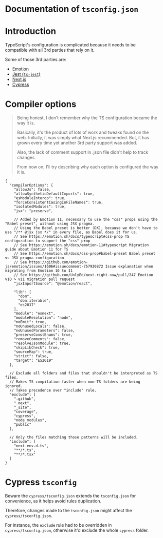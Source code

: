 Documentation of `tsconfig.json`
===

# Introduction

TypeScript's configuration is complicated because it needs to be compatible with all 3rd parties that rely on it.

Some of those 3rd parties are:
- [Emotion](https://emotion.sh/docs/typescript)
- [Jest (`ts-jest`)](https://kulshekhar.github.io/ts-jest/)
- [Next.js](https://nextjs.org/docs/basic-features/typescript)
- [Cypress](https://docs.cypress.io/guides/tooling/typescript-support.html#Install-TypeScript)

# Compiler options

> Being honest, I don't remember why the TS configuration became the way it is.
>
> Basically, it's the product of lots of work and tweaks found on the web.
> Initially, it was simply what Next.js recommended.
> But, it has grown every time yet another 3rd party support was added.
>
> Also, the lack of comment support in .json file didn't help to track changes.
>
> From now on, I'll try describing why each option is configured the way it is.

```json5
{
  "compilerOptions": {
    "allowJs": false,
    "allowSyntheticDefaultImports": true,
    "esModuleInterop": true,
    "forceConsistentCasingInFileNames": true,
    "isolatedModules": true,
    "jsx": "preserve",

    // Added by Emotion 11, necessary to use the "css" props using the "Babel preset", without using JSX pragma.
    // Using the Babel preset is better (DX), because we don't have to use "/** @jsx jsx */" in every file, as Babel does it for us.
    // See https://emotion.sh/docs/typescript#css-prop TS configuration to support the "css" prop
    // See https://emotion.sh/docs/emotion-11#typescript Migration guide about Emotion 11 for TS
    // See https://emotion.sh/docs/css-prop#babel-preset Babel preset vs JSX pragma configuration
    // See https://github.com/emotion-js/emotion/issues/1606#issuecomment-757930872 Issue explanation when migrating from Emotion 10 to 11
    // See https://github.com/UnlyEd/next-right-now/pull/247 Emotion v10 > v11 migration pull request
    "jsxImportSource": "@emotion/react",

    "lib": [
      "dom",
      "dom.iterable",
      "es2017"
    ],
    "module": "esnext",
    "moduleResolution": "node",
    "noEmit": true,
    "noUnusedLocals": false,
    "noUnusedParameters": false,
    "preserveConstEnums": true,
    "removeComments": false,
    "resolveJsonModule": true,
    "skipLibCheck": true,
    "sourceMap": true,
    "strict": false,
    "target": "ES2019"
  },

  // Exclude all folders and files that shouldn't be interpreted as TS files.
  // Makes TS compilation faster when non-TS folders are being ignored.
  // Takes precedence over "include" rule.
  "exclude": [
    ".github",
    ".next",
    "_site",
    "coverage",
    "cypress",
    "node_modules",
    "public"
  ],

  // Only the files matching those patterns will be included.
  "include": [
    "next-env.d.ts",
    "**/*.ts",
    "**/*.tsx"
  ]
}

```

# Cypress `tsconfig`

Beware the `cypress/tsconfig.json` extends the `tsconfig.json` for convenience, as it helps avoid rules duplication.

Therefore, changes made to the `tsconfig.json` might affect the `cypress/tsconfig.json`.

For instance, the `exclude` rule had to be overridden in `cypress/tsconfig.json`, otherwise it'd exclude the whole `cypress` folder.
